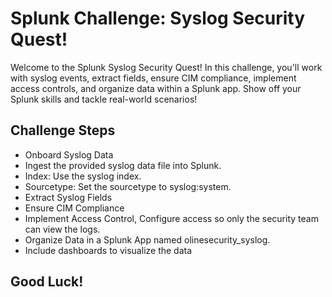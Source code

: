 # Splunk Challenge: Syslog Security Quest!
Welcome to the Splunk Syslog Security Quest! In this challenge, you'll work with syslog events, extract fields, ensure CIM compliance, implement access controls, and organize data within a Splunk app. Show off your Splunk skills and tackle real-world scenarios!

## Challenge Steps
- Onboard Syslog Data
- Ingest the provided syslog data file into Splunk.
- Index: Use the syslog index.
- Sourcetype: Set the sourcetype to syslog:system.
- Extract Syslog Fields
- Ensure CIM Compliance 
- Implement Access Control, Configure access so only the security team can view the logs.
- Organize Data in a Splunk App named olinesecurity_syslog.
- Include dashboards to visualize the data 

## Good Luck!

